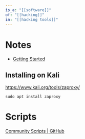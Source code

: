 ```yaml
---
is_a: "[[software]]"
of: "[[hacking]]"
in: "[[hacking tools]]"
---
```

# Notes
- [Getting Started](https://www.zaproxy.org/getting-started/)

## Installing on Kali
https://www.kali.org/tools/zaproxy/
```
sudo apt install zaproxy
```

# Scripts
[Community Scripts | GitHub](https://github.com/zaproxy/community-scripts)

